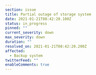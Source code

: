 ```yaml
---
section: issue
title: Partial outage of storage system
date: 2021-01-21T08:42:20.100Z
status: in_progress
pinned: ""
current_severity: down
max_severity: down
duration: ""
resolved_on: 2021-01-21T08:42:20.200Z
affected:
  - Backup system
twitterFeed: ""
enableComments: true
---
```

